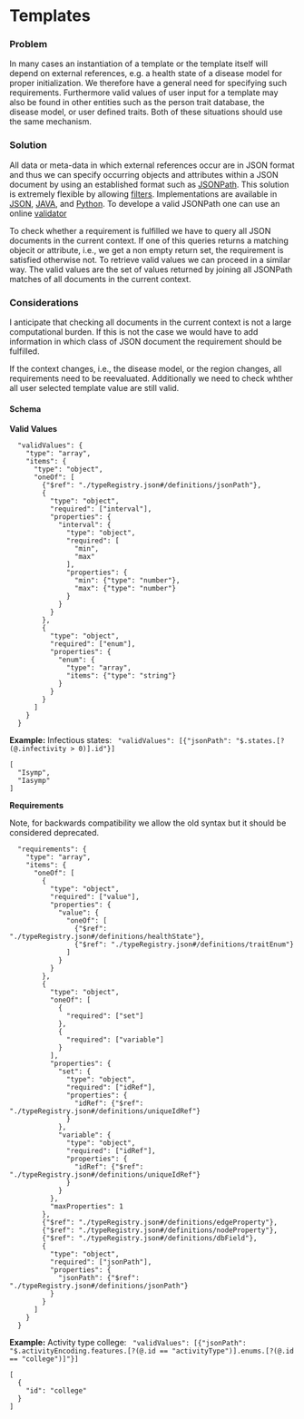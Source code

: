 # Templates

### Problem
In many cases an instantiation of a template or the template itself will depend on external references, e.g. a health state of a disease model for proper initialization. We therefore have a general need for specifying such requirements. Furthermore valid values of user input for a template may also be found in other entities such as the person trait database, the disease model, or user defined traits. Both of these situations should use the same mechanism. 

### Solution
All data or meta-data in which external references occur are in JSON format and thus we can specify occurring objects and attributes within a JSON document by using an established format such as [JSONPath](https://support.smartbear.com/readyapi/docs/testing/jsonpath-reference.html#notation). This solution is extremely flexible by allowing [filters](https://support.smartbear.com/readyapi/docs/testing/jsonpath-reference.html#filters). Implementations are available in [JSON](https://www.npmjs.com/search?q=jsonpath), [JAVA](https://github.com/json-path/JsonPath), and [Python](https://pypi.org/search/?q=JSONPath). To develope a valid JSONPath one can use an online [validator](https://jsonpath.com/)

To check whether a requirement is fulfilled we have to query all JSON documents in the current context. If one of this queries returns a matching objecit or attribute, i.e., we get a non empty return set, the requirement is satisfied otherwise not. 
To retrieve valid values we can proceed in a similar way. The valid values are the set of values returned by joining all JSONPath matches of all documents in the current context.

### Considerations
I anticipate that checking all documents in the current context is not a large computational burden. If this is not the case we would have to add information in which class of JSON document the requirement should be fulfilled.

If the context changes, i.e., the disease model, or the region changes, all requirements need to be reevaluated. Additionally we need to check whther all user selected template value are still valid.


#### Schema
__Valid Values__
```
  "validValues": {
    "type": "array",
    "items": {
      "type": "object",
      "oneOf": [
        {"$ref": "./typeRegistry.json#/definitions/jsonPath"},
        {
          "type": "object",
          "required": ["interval"],
          "properties": {
            "interval": {
              "type": "object",
              "required": [
                "min",
                "max"
              ],
              "properties": {
                "min": {"type": "number"},
                "max": {"type": "number"}
              }
            }
          }
        },
        {
          "type": "object",
          "required": ["enum"],
          "properties": {
            "enum": {
              "type": "array",
              "items": {"type": "string"} 
            }
          }
        }
      ]
    }
  }
```
__Example:__ Infectious states: ` "validValues": [{"jsonPath": "$.states.[?(@.infectivity > 0)].id"}]`
```
[
  "Isymp",
  "Iasymp"
]
```

__Requirements__

Note, for backwards compatibility we allow the old syntax but it should be considered deprecated.
```
  "requirements": {
    "type": "array",
    "items": {
      "oneOf": [
        {
          "type": "object",
          "required": ["value"],
          "properties": {
            "value": {
              "oneOf": [
                {"$ref": "./typeRegistry.json#/definitions/healthState"},
                {"$ref": "./typeRegistry.json#/definitions/traitEnum"}
              ]
            }
          }
        },
        {
          "type": "object",
          "oneOf": [
            {
              "required": ["set"]
            },
            {
              "required": ["variable"]
            }
          ],
          "properties": {
            "set": {
              "type": "object",
              "required": ["idRef"],
              "properties": {
                "idRef": {"$ref": "./typeRegistry.json#/definitions/uniqueIdRef"}
              }
            },
            "variable": {
              "type": "object",
              "required": ["idRef"],
              "properties": {
                "idRef": {"$ref": "./typeRegistry.json#/definitions/uniqueIdRef"}
              }
            }
          },
          "maxProperties": 1
        },
        {"$ref": "./typeRegistry.json#/definitions/edgeProperty"},
        {"$ref": "./typeRegistry.json#/definitions/nodeProperty"},
        {"$ref": "./typeRegistry.json#/definitions/dbField"},
        {
          "type": "object",
          "required": ["jsonPath"],
          "properties": {
            "jsonPath": {"$ref": "./typeRegistry.json#/definitions/jsonPath"}
          }
        }
      ]
    }
  }
```

__Example:__ Activity type college: ` "validValues": [{"jsonPath": "$.activityEncoding.features.[?(@.id == "activityType")].enums.[?(@.id == "college")]"}]`
```
[
  {
    "id": "college"
  }
]
```
